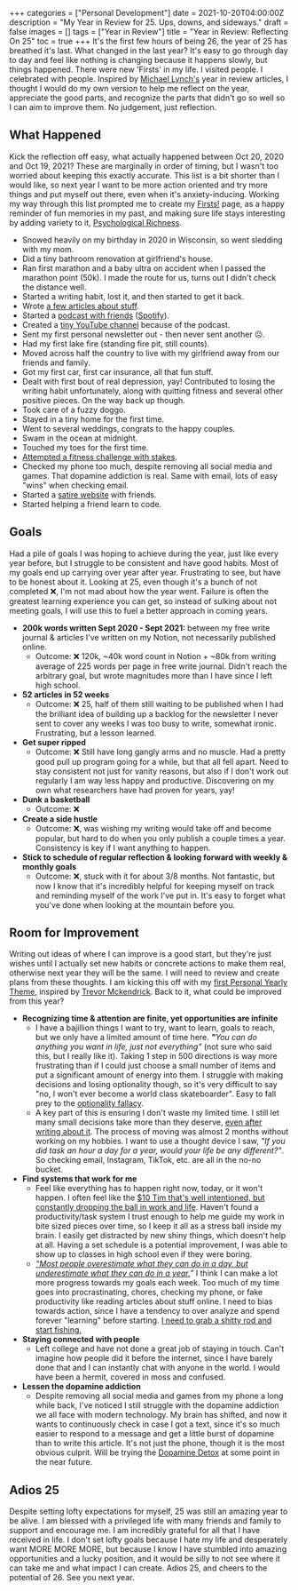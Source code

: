 +++
categories = ["Personal Development"]
date = 2021-10-20T04:00:00Z
description = "My Year in Review for 25. Ups, downs, and sideways."
draft = false
images = []
tags = ["Year in Review"]
title = "Year in Review: Reflecting On 25"
toc = true
+++
It's the first few hours of being 26, the year of 25 has breathed it's last. What changed in the last year? It's easy to go through day to day and feel like nothing is changing because it happens slowly, but things happened. There were new 'Firsts' in my life. I visited people. I celebrated with people. Inspired by [Michael Lynch's](https://mtlynch.io/solo-developer-year-3/) year in review articles, I thought I would do my own version to help me reflect on the year, appreciate the good parts, and recognize the parts that didn't go so well so I can aim to improve them. No judgement, just reflection.

## What Happened

Kick the reflection off easy, what actually happened between Oct 20, 2020 and Oct 19, 2021? These are marginally in order of timing, but I wasn't too worried about keeping this exactly accurate. This list is a bit shorter than I would like, so next year I want to be more action oriented and try more things and put myself out there, even when it's anxiety-inducing. Working my way through this list prompted me to create my [Firsts!](https://kevinquinn.fun/firsts/) page, as a happy reminder of fun memories in my past, and making sure life stays interesting by adding variety to it, [Psychological Richness](https://elemental.medium.com/psychological-richness-may-be-the-missing-piece-in-your-life-s-puzzle-ac0397d0b79d).

* Snowed heavily on my birthday in 2020 in Wisconsin, so went sledding with my mom.
* Did a tiny bathroom renovation at girlfriend's house.
* Ran first marathon and a baby ultra on accident when I passed the marathon point (50k). I made the route for us, turns out I didn't check the distance well.
* Started a writing habit, lost it, and then started to get it back.
* Wrote [a few articles about stuff](https://kevinquinn.fun/blog/).
* Started a [podcast with friends](https://facadeproject.com) ([Spotify](https://open.spotify.com/show/3naVg4Hs2Q6Djgx39kPm9X)).
* Created a [tiny YouTube channel](https://www.youtube.com/channel/UC9YP1-_DAlDcW4vri2YUmcg/about) because of the podcast.
* Sent my first personal newsletter out - then never sent another ☹️.
* Had my first lake fire (standing fire pit, still counts).
* Moved across half the country to live with my girlfriend away from our friends and family.
* Got my first car, first car insurance, all that fun stuff.
* Dealt with first bout of real depression, yay! Contributed to losing the writing habit unfortunately, along with quitting fitness and several other positive pieces. On the way back up though.
* Took care of a fuzzy doggo.
* Stayed in a tiny home for the first time.
* Went to several weddings, congrats to the happy couples.
* Swam in the ocean at midnight.
* Touched my toes for the first time.
* [Attempted a fitness challenge with stakes](https://www.youtube.com/watch?v=d8QtEsC9SbM).
* Checked my phone too much, despite removing all social media and games. That dopamine addiction is real. Same with email, lots of easy "wins" when checking email.
* Started a [satire website](https://justtechdebt.com/) with friends.
* Started helping a friend learn to code.

## Goals

Had a pile of goals I was hoping to achieve during the year, just like every year before, but I struggle to be consistent and have good habits. Most of my goals end up carrying over year after year. Frustrating to see, but have to be honest about it. Looking at 25, even though it's a bunch of not completed ❌, I'm not mad about how the year went. Failure is often the greatest learning experience you can get, so instead of sulking about not meeting goals, I will use this to fuel a better approach in coming years.

* **200k words written Sept 2020 - Sept 2021:** between my free write journal & articles I've written on my Notion, not necessarily published online.
  * Outcome: ❌ 120k, \~40k word count in Notion + \~80k from writing average of 225 words per page in free write journal. Didn't reach the arbitrary goal, but wrote magnitudes more than I have since I left high school.
* **52 articles in 52 weeks**
  * Outcome: ❌ 25, half of them still waiting to be published when I had the brilliant idea of building up a backlog for the newsletter I never sent to cover any weeks I was too busy to write, somewhat ironic. Frustrating, but a lesson learned.
* **Get super ripped**
  * Outcome: ❌ Still have long gangly arms and no muscle. Had a pretty good pull up program going for a while, but that all fell apart. Need to stay consistent not just for vanity reasons, but also if I don't work out regularly I am way less happy and productive. Discovering on my own what researchers have had proven for years, yay!
* **Dunk a basketball**
  * Outcome: ❌
* **Create a side hustle**
  * Outcome: ❌, was wishing my writing would take off and become popular, but hard to do when you only publish a couple times a year. Consistency is key if I want anything to happen.
* **Stick to schedule of regular reflection & looking forward with weekly & monthly goals**
  * Outcome: ❌, stuck with it for about 3/8 months. Not fantastic, but now I know that it's incredibly helpful for keeping myself on track and reminding myself of the work I've put in. It's easy to forget what you've done when looking at the mountain before you.

## Room for Improvement

Writing out ideas of where I can improve is a good start, but they're just wishes until I actually set new habits or concrete actions to make them real, otherwise next year they will be the same. I will need to review and create plans from these thoughts. I am kicking this off with my [first Personal Yearly Theme](https://kevinquinn.fun/blog/personal-theme-completion-26/), inspired by [Trevor Mckendrick](https://www.trevormckendrick.com/essays/why-i-create-yearly-themes). Back to it, what could be improved from this year?

* **Recognizing time & attention are finite, yet opportunities are infinite**
  * I have a bajillion things I want to try, want to learn, goals to reach, but we only have a limited amount of time here. **_"_**_You can do anything you want in life, just not everything"_ (not sure who said this, but I really like it). Taking 1 step in 500 directions is way more frustrating than if I could just choose a small number of items and put a significant amount of energy into them. I struggle with making decisions and losing optionality though, so it's very difficult to say "no, I won't ever become a world class skateboarder". Easy to fall prey to the [optionality fallacy](https://nesslabs.com/optionality-fallacy).
  * A key part of this is ensuring I don't waste my limited time. I still let many small decisions take more than they deserve, [even after writing about it](https://kevinquinn.fun/blog/stop-wasting-time-on-the-small-potatoes-decisions/). The process of moving was almost 2 months without working on my hobbies. I want to use a thought device I saw, _"If you did <x> task an hour a day for a year, would your life be any different?"_. So checking email, Instagram, TikTok, etc. are all in the no-no bucket.
* **Find systems that work for me**
  * Feel like everything has to happen right now, today, or it won't happen. I often feel like the [$10 Tim that's well intentioned, but constantly dropping the ball in work and life](https://radreads.co/10k-day/). Haven't found a productivity/task system I trust enough to help me guide my work in bite sized pieces over time, so I keep it all as a stress ball inside my brain. I easily get distracted by new shiny things, which doesn't help at all. Having a set schedule is a potential improvement, I was able to show up to classes in high school even if they were boring.
  * [_“Most people overestimate what they can do in a day, but underestimate what they can do in a year._](https://blog.stephsmith.io/you-dont-need-to-quit-your-job-to-make/)” I think I can make a lot more progress towards my goals each week. Too much of my time goes into procrastinating, chores, checking my phone, or fake productivity like reading articles about stuff online. I need to bias towards action, since I have a tendency to over analyze and spend forever "learning" before starting. [I need to grab a shitty rod and start fishing.](https://www.dickiebush.com/articles/fishing)
* **Staying connected with people**
  * Left college and have not done a great job of staying in touch. Can't imagine how people did it before the internet, since I have barely done that and I can instantly chat with anyone in the world. I would have been a hermit, covered in moss and confused.
* **Lessen the dopamine addiction**
  * Despite removing all social media and games from my phone a long while back, I've noticed I still struggle with the dopamine addiction we all face with modern technology. My brain has shifted, and now it wants to continuously check in case I got a text, since it's so much easier to respond to a message and get a little burst of dopamine than to write this article. It's not just the phone, though it is the most obvious culprit. Will be trying the [Dopamine Detox](https://www.youtube.com/watch?v=h6jSTr47CcI&list=PLoxRG0tZiah9dfTgJmqFFW9HXBoAwSkB-&index=1) at some point in the near future.

## Adios 25

Despite setting lofty expectations for myself, 25 was still an amazing year to be alive. I am blessed with a privileged life with many friends and family to support and encourage me. I am incredibly grateful for all that I have received in life. I don't set lofty goals because I hate my life and desperately want MORE MORE MORE, but because I know I have stumbled into amazing opportunities and a lucky position, and it would be silly to not see where it can take me and what impact I can create. Adios 25, and cheers to the potential of 26. See you next year.